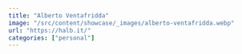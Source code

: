 ```yaml
---
title: "Alberto Ventafridda"
image: "/src/content/showcase/_images/alberto-ventafridda.webp"
url: "https://halb.it/"
categories: ["personal"]
---
```

